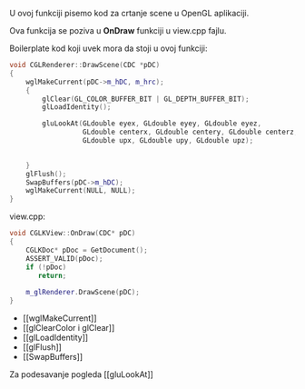 
U ovoj funkciji pisemo kod za crtanje scene u OpenGL aplikaciji.

Ova funkcija se poziva u **OnDraw** funkciji u view.cpp fajlu.

Boilerplate kod koji uvek mora da stoji u ovoj funkciji:

```c++
void CGLRenderer::DrawScene(CDC *pDC)
{
    wglMakeCurrent(pDC->m_hDC, m_hrc);
	{
		glClear(GL_COLOR_BUFFER_BIT | GL_DEPTH_BUFFER_BIT);
		glLoadIdentity();

		gluLookAt(GLdouble eyex, GLdouble eyey, GLdouble eyez,
				  GLdouble centerx, GLdouble centery, GLdouble centerz,
				  GLdouble upx, GLdouble upy, GLdouble upz);

		
	}
	glFlush();
    SwapBuffers(pDC->m_hDC);
    wglMakeCurrent(NULL, NULL);
}

```

view.cpp:
```c++
void CGLKView::OnDraw(CDC* pDC)  
{  
    CGLKDoc* pDoc = GetDocument();  
    ASSERT_VALID(pDoc);  
    if (!pDoc)  
       return;  
  
    m_glRenderer.DrawScene(pDC);  
}
```

- [[wglMakeCurrent]]
- [[glClearColor i glClear]]
- [[glLoadIdentity]]
- [[glFlush]]
- [[SwapBuffers]]

Za podesavanje pogleda [[gluLookAt]]